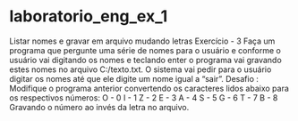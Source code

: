 # laboratorio_eng_ex_1
Listar nomes e gravar em arquivo mudando letras
Exercício - 3
Faça um programa que pergunte uma série de nomes
para o usuário e conforme o usuário vai digitando os
nomes e teclando enter o programa vai gravando estes
nomes no arquivo C:/texto.txt. O sistema vai pedir para o
usuário digitar os nomes até que ele digite um nome
igual a “sair”.
Desafio : Modifique o programa anterior convertendo os
caracteres lidos abaixo para os respectivos números:
O - 0
I - 1
Z - 2
E - 3
A - 4
S - 5
G - 6
T - 7
B - 8
Gravando o número ao invés da letra no arquivo.

